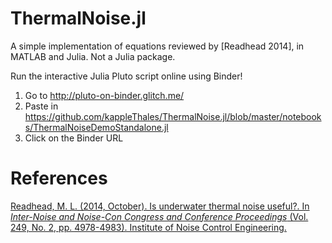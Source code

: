 # ThermalNoise.jl
A simple implementation of equations reviewed by [Readhead 2014], in MATLAB and Julia. Not a Julia package.

Run the interactive Julia Pluto script online using Binder!
1. Go to http://pluto-on-binder.glitch.me/
2. Paste in https://github.com/kappleThales/ThermalNoise.jl/blob/master/notebooks/ThermalNoiseDemoStandalone.jl
3. Click on the Binder URL

# References
[Readhead, M. L. (2014, October). Is underwater thermal noise useful?. In _Inter-Noise and Noise-Con Congress and Conference Proceedings_ (Vol. 249, No. 2, pp. 4978-4983). Institute of Noise Control Engineering.][Readhead]

[Readhead]: https://www.acoustics.asn.au/conference_proceedings/INTERNOISE2014/papers/p757.pdf